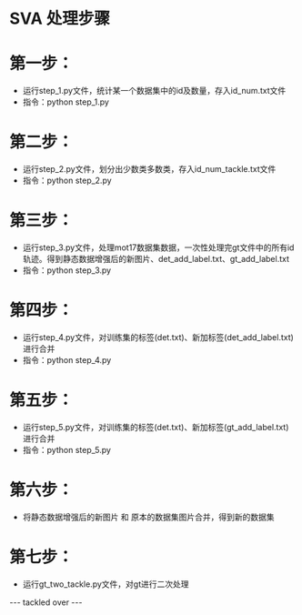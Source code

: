 # SVA 处理步骤

# 第一步：
- 运行step_1.py文件，统计某一个数据集中的id及数量，存入id_num.txt文件
- 指令：python step_1.py


# 第二步：
- 运行step_2.py文件，划分出少数类多数类，存入id_num_tackle.txt文件
- 指令：python step_2.py


# 第三步：
- 运行step_3.py文件，处理mot17数据集数据，一次性处理完gt文件中的所有id轨迹。得到静态数据增强后的新图片、det_add_label.txt、gt_add_label.txt
- 指令：python step_3.py


# 第四步：
- 运行step_4.py文件，对训练集的标签(det.txt)、新加标签(det_add_label.txt)进行合并
- 指令：python step_4.py


# 第五步：
- 运行step_5.py文件，对训练集的标签(det.txt)、新加标签(gt_add_label.txt)进行合并
- 指令：python step_5.py


# 第六步：
- 将静态数据增强后的新图片 和 原本的数据集图片合并，得到新的数据集


# 第七步：
- 运行gt_two_tackle.py文件，对gt进行二次处理


--- tackled over ---
